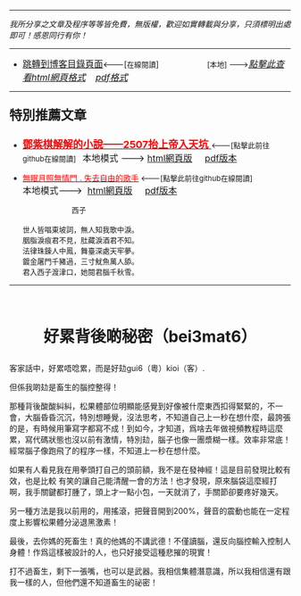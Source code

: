 ***
*我所分享之文章及程序等等皆免費，無版權，歡迎如實轉載與分享，只須標明出處即可！感恩同行有你！* 
****
- [<font size=3>跳轉到博客目錄頁面</font>](../../tableOfContent.md)<---[<font size=2>在線閱讀</font>]&nbsp;&nbsp; &nbsp; &nbsp; &nbsp; &nbsp; &nbsp; &nbsp; &nbsp; &nbsp;&nbsp; &nbsp;  <font size=2> [本地] ---></font><font size=3>[*_點擊此查看html網頁格式_*](../../tableOfContent.html)&nbsp; &nbsp; [*_pdf格式_*](../../tableOfContent.md.pdf)</font>
****

### <p style="font-size: 23px; font-weight:900;">特別推薦文章</p>

- [<font size=4 color=red>**鄧紫棋解解的小說——2507抬上帝入天坑** </font>](https://github.com/brianwchh/worldofheart/blob/main/md_and_html/鄧紫棋解解的小說——2507抬上帝入天坑.md)<font size=2><---[點擊此前往github在線閱讀]</font>&nbsp;&nbsp;  <font size=3>本地模式 --->&nbsp;[html網頁版](../../md_and_html/鄧紫棋解解的小說——2507抬上帝入天坑.html) &nbsp;&nbsp;&nbsp; [pdf版本](../../md_and_html/鄧紫棋解解的小說——2507抬上帝入天坑.md.pdf) </font>  

- [<font color=red>無眠月照無情門 . 失去自由的歌手</font>](https://github.com/brianwchh/worldofheart/blob/main/md_and_html/%E7%84%A1%E7%9C%A0%E6%9C%88%E7%85%A7%E7%84%A1%E6%83%85%E9%96%80.md)<font size=2> <---[點擊此前往github在線閱讀]</font> &nbsp;&nbsp;&nbsp;&nbsp;&nbsp;&nbsp;&nbsp;&nbsp;&nbsp;&nbsp;&nbsp;&nbsp;&nbsp;&nbsp;&nbsp; <font size=3>本地模式---> &nbsp;[html網頁版](../../md_and_html/無眠月照無情門.html) &nbsp;&nbsp;&nbsp; [pdf版本](../../md_and_html/無眠月照無情門.md.pdf) </font>

    <p><font size=2>&nbsp; &nbsp; &nbsp; &nbsp; &nbsp; &nbsp; &nbsp; &nbsp; &nbsp; &nbsp; &nbsp; &nbsp; 西子</br></br>世人皆唱東坡詞，無人知我歌中淚。</br>胭脂淚痕君不見，肚藏淚酒君不知。</br>法律珠鍊人中鳳，舞臺深處天牢夢。</br>鍍金屠門千豬過，三寸魷魚萬人舔。</br>君入西子渡津口，她閱君腦千秋雪。</font></p>
    

****



</br>

# <p align="center"> 好累背後啲秘密（bei3mat6）    </p>


客家話中，好累唔唸累，而是好攰gui6（粵）kioi（客）.   

但係我啲攰是畜生的腦控整得！   

那種背後酸酸糾糾，松果體部位明顯能感覺到好像被什麼東西扣得緊緊的，不一會，大腦昏昏沉沉，特別想睡覺，沒法思考，不知道自己上一秒在想什麼，最誇張的是，有時候用筆寫字都寫不成！到如今，才知道，爲啥去年做視頻教程時這麼累，寫代碼狀態也沒以前有激情，特別攰，腦子也像一團漿糊一樣。效率非常底！經常腦子像跑飛了的程序一樣，不知道上一秒在想什麼。   

如果有人看見我在用拳頭打自己的頭前額，我不是在發神經！這是目前發現比較有效，也是比較
有笑的讓自己能清醒一會的方法！也才發現，原來腦袋這麼經打啊，我手關鍵都打腫了，頭上才一點小包，一天就消了，手關節卻要疼好幾天。   

另一種方法是我以前用的，用搖滾，把聲音開到200%，聲音的震動也能在一定程度上影響松果體分泌退黑激素！

最後，去你媽的死畜生！真的他媽的不講武德！不僅讀腦，還反向腦控輸入控制人身體！作爲這樣被設計的人，也只好接受這種悲摧的現實！

打不過畜生，剩下一張嘴，也可以是武器。我相信集體潛意識，所以我相信還有跟我一樣的人，但他們還不知道畜生的祕密！


